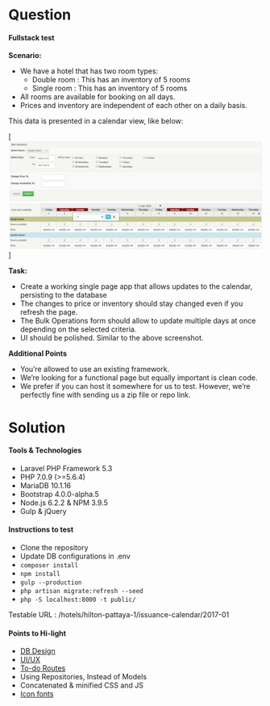 # Question
#### Fullstack test

**Scenario:**
* We have a hotel that has two room types:
  * Double room : This has an inventory of 5 rooms
  * Single room : This has an inventory of 5 rooms
* All rooms are available for booking on all days.
* Prices and inventory are independent of each other on a daily basis.

This data is presented in a calendar view, like below:

[![sample calendar view](assets/images/sample_calendar_view.png)]

**Task:**
* Create a working single page app that allows updates to the calendar, persisting to the database
* The changes to price or inventory should stay changed even if you refresh the page.
* The Bulk Operations form should allow to update multiple days at once depending on the selected criteria.
* UI should be polished. Similar to the above screenshot.

**Additional Points**
* You’re allowed to use an existing framework.
* We’re looking for a functional page but equally important is clean code.
* We prefer if you can host it somewhere for us to test. However, we’re perfectly fine with sending us a zip file or repo link.


# Solution

#### Tools & Technologies
* Laravel PHP Framework 5.3
* PHP 7.0.9 (>=5.6.4)
* MariaDB 10.1.16
* Bootstrap 4.0.0-alpha.5
* Node.js 6.2.2 & NPM 3.9.5
* Gulp & jQuery

#### Instructions to test

* Clone the repository
* Update DB configurations in .env 
* ```composer install```
* ```npm install```
* ```gulp --production```
* ```php artisan migrate:refresh --seed```
* ```php -S localhost:8000 -t public/```

Testable URL : /hotels/hilton-pattaya-1/issuance-calendar/2017-01

#### Points to Hi-light

* [DB Design](database/)
* [UI/UX](design)
* [To-do Routes](code/routes/web.php)
* Using Repositories, Instead of Models
* Concatenated & minified CSS and JS
* [Icon fonts](code/resources/assets/fontello)